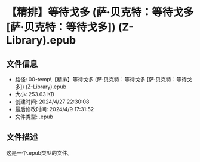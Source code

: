 ﻿# 【精排】等待戈多 (萨·贝克特：等待戈多 [萨·贝克特：等待戈多]) (Z-Library).epub

## 文件信息
- 路径: 00-temp\【精排】等待戈多 (萨·贝克特：等待戈多 [萨·贝克特：等待戈多]) (Z-Library).epub
- 大小: 253.63 KB
- 创建时间: 2024/4/27 22:30:08
- 最后修改时间: 2024/4/9 17:31:52
- 文件类型: .epub

## 文件描述
这是一个.epub类型的文件。

